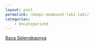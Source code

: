 ```yaml
---
layout: post
permalink: /mimpi-membunuh-laki-laki/
categories:
    - Uncategorized
---
```


[Baca Selengkapnya](/08)